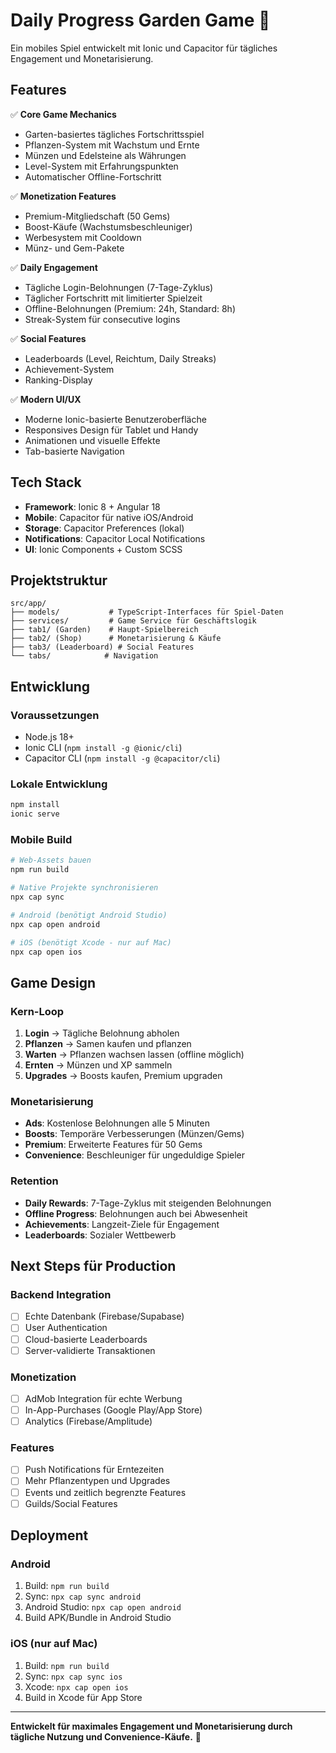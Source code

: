 # Daily Progress Garden Game 🌱

Ein mobiles Spiel entwickelt mit Ionic und Capacitor für tägliches Engagement und Monetarisierung.

## Features

✅ **Core Game Mechanics**
- Garten-basiertes tägliches Fortschrittsspiel
- Pflanzen-System mit Wachstum und Ernte
- Münzen und Edelsteine als Währungen
- Level-System mit Erfahrungspunkten
- Automatischer Offline-Fortschritt

✅ **Monetization Features**
- Premium-Mitgliedschaft (50 Gems)
- Boost-Käufe (Wachstumsbeschleuniger)
- Werbesystem mit Cooldown
- Münz- und Gem-Pakete

✅ **Daily Engagement**
- Tägliche Login-Belohnungen (7-Tage-Zyklus)
- Täglicher Fortschritt mit limitierter Spielzeit
- Offline-Belohnungen (Premium: 24h, Standard: 8h)
- Streak-System für consecutive logins

✅ **Social Features**
- Leaderboards (Level, Reichtum, Daily Streaks)
- Achievement-System
- Ranking-Display

✅ **Modern UI/UX**
- Moderne Ionic-basierte Benutzeroberfläche
- Responsives Design für Tablet und Handy
- Animationen und visuelle Effekte
- Tab-basierte Navigation

## Tech Stack

- **Framework**: Ionic 8 + Angular 18
- **Mobile**: Capacitor für native iOS/Android
- **Storage**: Capacitor Preferences (lokal)
- **Notifications**: Capacitor Local Notifications
- **UI**: Ionic Components + Custom SCSS

## Projektstruktur

```
src/app/
├── models/           # TypeScript-Interfaces für Spiel-Daten
├── services/         # Game Service für Geschäftslogik
├── tab1/ (Garden)    # Haupt-Spielbereich
├── tab2/ (Shop)      # Monetarisierung & Käufe
├── tab3/ (Leaderboard) # Social Features
└── tabs/            # Navigation
```

## Entwicklung

### Voraussetzungen
- Node.js 18+
- Ionic CLI (`npm install -g @ionic/cli`)
- Capacitor CLI (`npm install -g @capacitor/cli`)

### Lokale Entwicklung
```bash
npm install
ionic serve
```

### Mobile Build
```bash
# Web-Assets bauen
npm run build

# Native Projekte synchronisieren
npx cap sync

# Android (benötigt Android Studio)
npx cap open android

# iOS (benötigt Xcode - nur auf Mac)
npx cap open ios
```

## Game Design

### Kern-Loop
1. **Login** → Tägliche Belohnung abholen
2. **Pflanzen** → Samen kaufen und pflanzen
3. **Warten** → Pflanzen wachsen lassen (offline möglich)
4. **Ernten** → Münzen und XP sammeln
5. **Upgrades** → Boosts kaufen, Premium upgraden

### Monetarisierung
- **Ads**: Kostenlose Belohnungen alle 5 Minuten
- **Boosts**: Temporäre Verbesserungen (Münzen/Gems)
- **Premium**: Erweiterte Features für 50 Gems
- **Convenience**: Beschleuniger für ungeduldige Spieler

### Retention
- **Daily Rewards**: 7-Tage-Zyklus mit steigenden Belohnungen
- **Offline Progress**: Belohnungen auch bei Abwesenheit
- **Achievements**: Langzeit-Ziele für Engagement
- **Leaderboards**: Sozialer Wettbewerb

## Next Steps für Production

### Backend Integration
- [ ] Echte Datenbank (Firebase/Supabase)
- [ ] User Authentication
- [ ] Cloud-basierte Leaderboards
- [ ] Server-validierte Transaktionen

### Monetization
- [ ] AdMob Integration für echte Werbung
- [ ] In-App-Purchases (Google Play/App Store)
- [ ] Analytics (Firebase/Amplitude)

### Features
- [ ] Push Notifications für Erntezeiten
- [ ] Mehr Pflanzentypen und Upgrades
- [ ] Events und zeitlich begrenzte Features
- [ ] Guilds/Social Features

## Deployment

### Android
1. Build: `npm run build`
2. Sync: `npx cap sync android`
3. Android Studio: `npx cap open android`
4. Build APK/Bundle in Android Studio

### iOS (nur auf Mac)
1. Build: `npm run build`
2. Sync: `npx cap sync ios`
3. Xcode: `npx cap open ios`
4. Build in Xcode für App Store

---

**Entwickelt für maximales Engagement und Monetarisierung durch tägliche Nutzung und Convenience-Käufe.** 🚀